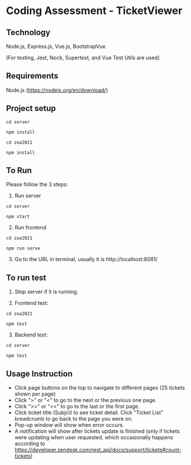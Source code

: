 # Coding Assessment - TicketViewer

## Technology

Node.js, Express.js, Vue.js, BootstrapVue

(For testing, Jest, Nock, Supertest, and Vue Test Utils are used)

## Requirements

Node.js (https://nodejs.org/en/download/)

## Project setup
```
cd server

npm install
```
```
cd zoa2021

npm install
```

## To Run

Please follow the 3 steps:

1. Run server
```
cd server

npm start
```

2. Run frontend
```
cd zoa2021

npm run serve
```

3. Go to the URL in terminal, usually it is http://localhost:8081/

## To run test

1. Stop server if it is running.

2. Frontend test:
```
cd zoa2021

npm test
```
3. Backend test:
```
cd server

npm test
```

## Usage Instruction

- Click page buttons on the top to navigate to different pages (25 tickets shown per page)
- Click ">" or "<" to go to the next or the previous one page.
- Click ">>" or "<<" to go to the last or the first page.
- Click ticket title (Subjct) to see ticket detail. Click "Ticket List" breadcrumb to go back to the page you were on.
- Pop-up window will show when error occurs.
- A notification will show after tickets update is finished (only if tickets were updating when user requested, which occasionally happens according to https://developer.zendesk.com/rest_api/docs/support/tickets#count-tickets)
